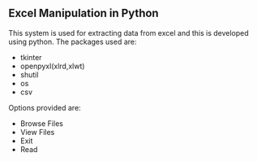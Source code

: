 ## Excel Manipulation in Python 
This system is used for extracting data from excel and this is developed using python.
The packages used are:
<ul>
  <li>tkinter  </li>
   <li>openpyxl(xlrd,xlwt)  </li>
   <li>shutil  </li>
   <li>os  </li>
   <li>csv  </li>
</ul>
Options provided are:
<ul>
 <li>Browse Files  </li>
   <li>View Files </li>
   <li>Exit  </li>
   <li>Read  </li>
</ul>
